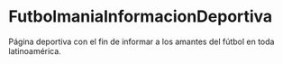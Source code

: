 # FutbolmaniaInformacionDeportiva
Página deportiva con el fin de informar a los amantes del fútbol en toda latinoamérica.
